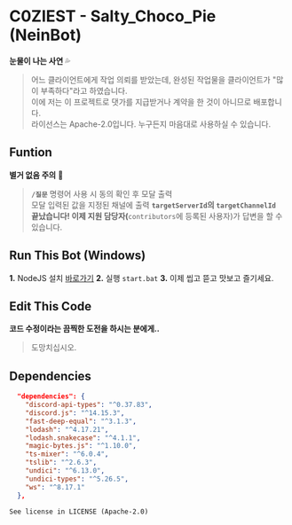 # C0ZIEST - Salty_Choco_Pie (NeinBot)

**눈물이 나는 사연** 💦

> 어느 클라이언트에게 작업 의뢰를 받았는데, 완성된 작업물을 클라이언트가 "많이 부족하다"라고 하였습니다.</br>
> 이에 저는 이 프로젝트로 댓가를 지급받거나 계약을 한 것이 아니므로 배포합니다.</br>
> 라이선스는 Apache-2.0입니다. 누구든지 마음대로 사용하실 수 있습니다.</br>

## Funtion

**별거 없음 주의** 📌

> **`/질문`** 명령어 사용 시 동의 확인 후 모달 출력</br>
> 모달 입력된 값을 지정된 채널에 출력 **`targetServerId`**의 `targetChannelId`**</br>
> 끝났습니다! 이제 지원 담당자(**`contributors`에 등록된 사용자)가 답변을 할 수 있습니다.</br>

## Run This Bot (Windows)

**1.** NodeJS 설치 [바로가기](https://nodejs.org/en/download/prebuilt-installer)
**2.** 실행 `start.bat`
**3.** 이제 씹고 뜯고 맛보고 즐기세요.

## Edit This Code

**코드 수정이라는 끔찍한 도전을 하시는 분에게..**

> 도망치십시오.

## Dependencies

```json
  "dependencies": {
    "discord-api-types": "^0.37.83",
    "discord.js": "^14.15.3",
    "fast-deep-equal": "^3.1.3",
    "lodash": "^4.17.21",
    "lodash.snakecase": "^4.1.1",
    "magic-bytes.js": "^1.10.0",
    "ts-mixer": "^6.0.4",
    "tslib": "^2.6.3",
    "undici": "^6.13.0",
    "undici-types": "^5.26.5",
    "ws": "^8.17.1"
  },
```

`See license in LICENSE (Apache-2.0)`
